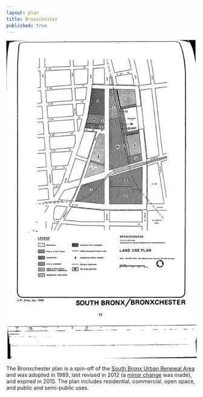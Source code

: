 ```yaml
---
layout: plan
title: Bronxchester
published: true
---
```


<!---![Bronxchester, NYC Department of Housing Preservation and Development. Community Development Progress Report: 1968. Prepared and edited by Nathan Sobel. New York City, 1968.](Bronxchester_1968.png)-->
![Bronxchester, NYC Department of Housing Preservation and Development. Atlas of Urban Renewal Project Areas in the City of New York. Prepared and edited by Nathan Sobel. New York City, 1984.](Bronxchester.jpg)

The Bronxchester plan is a spin-off of the [South Bronx Urban Renewal Area](https://596acres.github.io/urbanreviewer/#map=14/40.8218/-73.9070&plan=South+Bronx) and was adopted in 1989, last revised in 2012 (a [minor change](https://www.nyc.gov/assets/hpd/downloads/pdfs/services/bronxchester-first-amended-urp-second-minor-change.pdf) was made), and expired in 2015. The plan includes residential, commercial, open space, and public and semi-public uses.

